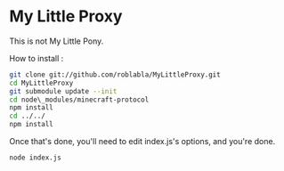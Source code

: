 # My Little Proxy
This is not My Little Pony.

How to install :
```bash
git clone git://github.com/roblabla/MyLittleProxy.git
cd MyLittleProxy
git submodule update --init
cd node\_modules/minecraft-protocol
npm install
cd ../../
npm install
```

Once that's done, you'll need to edit index.js's options, and you're done.

```bash
node index.js
```
